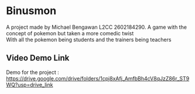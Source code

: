 # Binusmon
A project made by Michael Bengawan L2CC 2602184290. A game with the concept of pokemon but taken a more comedic twist <br />
With all the pokemon being students and the trainers being teachers
## Video Demo Link
Demo for the project :<br />
https://drive.google.com/drive/folders/1cpj8xAfj_AmfbBh4cV8qJzZ86r_ST9WQ?usp=drive_link
